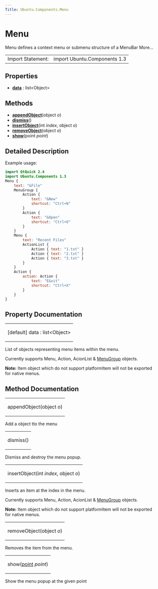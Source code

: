 ```yaml
---
Title: Ubuntu.Components.Menu
---
```

        
Menu
====

<span class="subtitle"></span>
Menu defines a context menu or submenu structure of a MenuBar More...

|                   |                              |
|-------------------|------------------------------|
| Import Statement: | import Ubuntu.Components 1.3 |

<span id="properties"></span>
Properties
----------

-   ****[data](#data-prop)**** : list&lt;Object&gt;

<span id="methods"></span>
Methods
-------

-   ****[appendObject](#appendObject-method)****(object *o*)
-   ****[dismiss](#dismiss-method)****()
-   ****[insertObject](#insertObject-method)****(int *index*, object *o*)
-   ****[removeObject](#removeObject-method)****(object *o*)
-   ****[show](#show-method)****(point *point*)

<span id="details"></span>
Detailed Description
--------------------

Example usage:

``` qml
import QtQuick 2.4
import Ubuntu.Components 1.3
Menu {
    text: "&File"
    MenuGroup {
        Action {
            text: "&New"
            shortcut: "Ctrl+N"
        }
        Action {
            text: "&Open"
            shortcut: "Ctrl+O"
        }
    }
    Menu {
        text: "Recent Files"
        ActionList {
            Action { text: "1.txt" }
            Action { text: "2.txt" }
            Action { text: "3.txt" }
        }
    }
    Action {
        action: Action {
            text: "E&xit"
            shortcut: "Ctrl+X"
        }
    }
}
```

Property Documentation
----------------------

<table>
<colgroup>
<col width="100%" />
</colgroup>
<tbody>
<tr class="odd">
<td><p><span id="data-prop"></span><span class="qmldefault">[default] </span><span class="name">data</span> : <span class="type">list</span>&lt;<span class="type">Object</span>&gt;</p></td>
</tr>
</tbody>
</table>

List of objects representing menu items within the menu.

Currently supports Menu, Action, AcionList & [MenuGroup](../Ubuntu.Components.MenuGroup.md) objects.

**Note:** Item object which do not support platformItem will not be exported for native menus.

Method Documentation
--------------------

<table>
<colgroup>
<col width="100%" />
</colgroup>
<tbody>
<tr class="odd">
<td><p><span id="appendObject-method"></span><span class="name">appendObject</span>(<span class="type">object</span> <em>o</em>)</p></td>
</tr>
</tbody>
</table>

Add a object tto the menu

<table>
<colgroup>
<col width="100%" />
</colgroup>
<tbody>
<tr class="odd">
<td><p><span id="dismiss-method"></span><span class="name">dismiss</span>()</p></td>
</tr>
</tbody>
</table>

Dismiss and destroy the menu popup.

<table>
<colgroup>
<col width="100%" />
</colgroup>
<tbody>
<tr class="odd">
<td><p><span id="insertObject-method"></span><span class="name">insertObject</span>(<span class="type">int</span> <em>index</em>, <span class="type">object</span> <em>o</em>)</p></td>
</tr>
</tbody>
</table>

Inserts an item at the index in the menu.

Currently supports Menu, Action, AcionList & [MenuGroup](../Ubuntu.Components.MenuGroup.md) objects.

**Note:** Item object which do not support platformItem will not be exported for native menus.

<table>
<colgroup>
<col width="100%" />
</colgroup>
<tbody>
<tr class="odd">
<td><p><span id="removeObject-method"></span><span class="name">removeObject</span>(<span class="type">object</span> <em>o</em>)</p></td>
</tr>
</tbody>
</table>

Removes the item from the menu.

<table>
<colgroup>
<col width="100%" />
</colgroup>
<tbody>
<tr class="odd">
<td><p><span id="show-method"></span><span class="name">show</span>(<span class="type"><a href="http://doc.qt.io/qt-5/qml-point.html">point</a></span> <em>point</em>)</p></td>
</tr>
</tbody>
</table>

Show the menu popup at the given point

